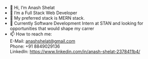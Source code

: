- 👋 Hi, I’m Anash Shelat
- 👀 I’m a Full Stack Web Developer
- 🌱 My preferred stack is MERN stack.
- 💞️ Currently Software Development Intern at STAN and looking for opportunities that would shape my carrer
- 📫 How to reach me: <br >
      E-Mail: anashshelat@gmail.com <br >
      Phone: +91 8849029136 <br >
      LinkedIn: https://www.linkedin.com/in/anash-shelat-2378411b4/

<!---
anash3420/anash3420 is a ✨ special ✨ repository because its `README.md` (this file) appears on your GitHub profile.
You can click the Preview link to take a look at your changes.
--->
